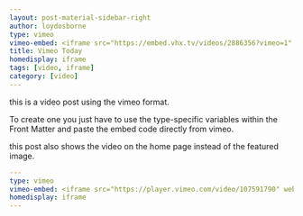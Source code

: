 ```yaml
---
layout: post-material-sidebar-right
author: loydosborne
type: vimeo
vimeo-embed: <iframe src="https://embed.vhx.tv/videos/2886356?vimeo=1" webkitallowfullscreen mozallowfullscreen allowfullscreen></iframe>
title: Vimeo Today
homedisplay: iframe
tags: [video, iframe]
category: [video]
---
```

this is a video post using the vimeo format.

To create one you just have to use the type-specific variables within the Front Matter and paste the embed code directly from vimeo.

this post also shows the video on the home page instead of the featured image.

``` yml
---
type: vimeo
vimeo-embed: <iframe src="https://player.vimeo.com/video/107591790" webkitallowfullscreen mozallowfullscreen allowfullscreen></iframe>
homedisplay: iframe
---
```